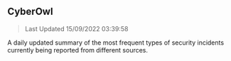 ## CyberOwl 
> Last Updated 15/09/2022 03:39:58 


A daily updated summary of the most frequent types of security incidents currently being reported from different sources.

